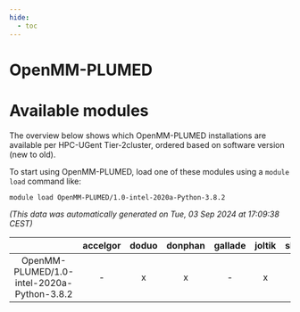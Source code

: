 ```yaml
---
hide:
  - toc
---
```


OpenMM-PLUMED
=============

# Available modules


The overview below shows which OpenMM-PLUMED installations are available per HPC-UGent Tier-2cluster, ordered based on software version (new to old).

To start using OpenMM-PLUMED, load one of these modules using a `module load` command like:

```shell
module load OpenMM-PLUMED/1.0-intel-2020a-Python-3.8.2
```

*(This data was automatically generated on Tue, 03 Sep 2024 at 17:09:38 CEST)*  

| |accelgor|doduo|donphan|gallade|joltik|shinx|skitty|
| :---: | :---: | :---: | :---: | :---: | :---: | :---: | :---: |
|OpenMM-PLUMED/1.0-intel-2020a-Python-3.8.2|-|x|x|-|x|-|x|

